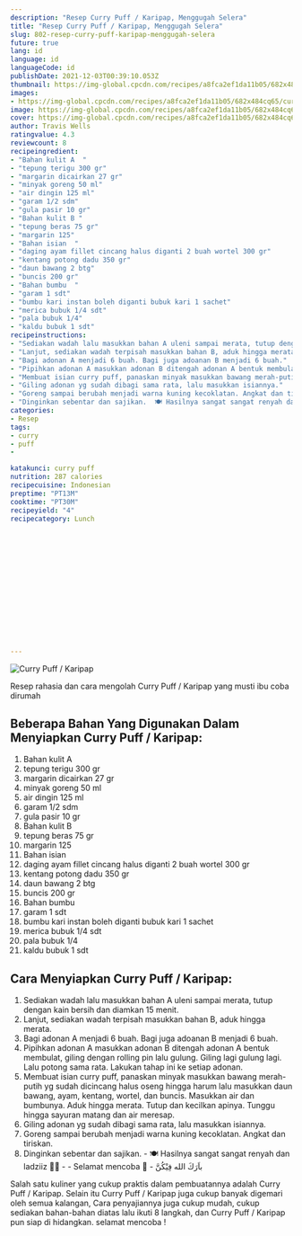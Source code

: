 ```yaml
---
description: "Resep Curry Puff / Karipap, Menggugah Selera"
title: "Resep Curry Puff / Karipap, Menggugah Selera"
slug: 802-resep-curry-puff-karipap-menggugah-selera
future: true
lang: id
language: id
languageCode: id
publishDate: 2021-12-03T00:39:10.053Z 
thumbnail: https://img-global.cpcdn.com/recipes/a8fca2ef1da11b05/682x484cq65/curry-puff-karipap-foto-resep-utama.webp
images:
- https://img-global.cpcdn.com/recipes/a8fca2ef1da11b05/682x484cq65/curry-puff-karipap-foto-resep-utama.webp
image: https://img-global.cpcdn.com/recipes/a8fca2ef1da11b05/682x484cq65/curry-puff-karipap-foto-resep-utama.webp
cover: https://img-global.cpcdn.com/recipes/a8fca2ef1da11b05/682x484cq65/curry-puff-karipap-foto-resep-utama.webp
author: Travis Wells
ratingvalue: 4.3
reviewcount: 8
recipeingredient:
- "Bahan kulit A  "
- "tepung terigu 300 gr"
- "margarin dicairkan 27 gr"
- "minyak goreng 50 ml"
- "air dingin 125 ml"
- "garam 1/2 sdm"
- "gula pasir 10 gr"
- "Bahan kulit B "
- "tepung beras 75 gr"
- "margarin 125"
- "Bahan isian  "
- "daging ayam fillet cincang halus diganti 2 buah wortel 300 gr"
- "kentang potong dadu 350 gr"
- "daun bawang 2 btg"
- "buncis 200 gr"
- "Bahan bumbu  "
- "garam 1 sdt"
- "bumbu kari instan boleh diganti bubuk kari 1 sachet"
- "merica bubuk 1/4 sdt"
- "pala bubuk 1/4"
- "kaldu bubuk 1 sdt"
recipeinstructions:
- "Sediakan wadah lalu masukkan bahan A uleni sampai merata, tutup dengan kain bersih dan diamkan 15 menit."
- "Lanjut, sediakan wadah terpisah masukkan bahan B, aduk hingga merata."
- "Bagi adonan A menjadi 6 buah. Bagi juga adoanan B menjadi 6 buah."
- "Pipihkan adonan A masukkan adonan B ditengah adonan A bentuk membulat, giling dengan rolling pin lalu gulung. Giling lagi gulung lagi. Lalu potong sama rata. Lakukan tahap ini ke setiap adonan."
- "Membuat isian curry puff, panaskan minyak masukkan bawang merah-putih yg sudah dicincang halus oseng hingga harum lalu masukkan daun bawang, ayam, kentang, wortel, dan buncis. Masukkan air dan bumbunya. Aduk hingga merata. Tutup dan kecilkan apinya. Tunggu hingga sayuran matang dan air meresap."
- "Giling adonan yg sudah dibagi sama rata, lalu masukkan isiannya."
- "Goreng sampai berubah menjadi warna kuning kecoklatan. Angkat dan tiriskan."
- "Dinginkan sebentar dan sajikan.  🍽 Hasilnya sangat sangat renyah dan ladziiz 👍🏿  Selamat mencoba 🤝 باَرَكَ الله فِيْكُنَّ"
categories:
- Resep
tags:
- curry
- puff
- 

katakunci: curry puff  
nutrition: 287 calories
recipecuisine: Indonesian
preptime: "PT13M"
cooktime: "PT30M"
recipeyield: "4"
recipecategory: Lunch


     
    
    
    
    
    
    
    
    
    
    
      
    
---
```



![Curry Puff / Karipap](https://img-global.cpcdn.com/recipes/a8fca2ef1da11b05/682x484cq65/curry-puff-karipap-foto-resep-utama.webp)

Resep rahasia dan cara mengolah  Curry Puff / Karipap yang musti ibu coba dirumah

<!--inarticleads1-->

## Beberapa Bahan Yang Digunakan Dalam Menyiapkan Curry Puff / Karipap:

1. Bahan kulit A  
1. tepung terigu 300 gr
1. margarin dicairkan 27 gr
1. minyak goreng 50 ml
1. air dingin 125 ml
1. garam 1/2 sdm
1. gula pasir 10 gr
1. Bahan kulit B 
1. tepung beras 75 gr
1. margarin 125
1. Bahan isian  
1. daging ayam fillet cincang halus diganti 2 buah wortel 300 gr
1. kentang potong dadu 350 gr
1. daun bawang 2 btg
1. buncis 200 gr
1. Bahan bumbu  
1. garam 1 sdt
1. bumbu kari instan boleh diganti bubuk kari 1 sachet
1. merica bubuk 1/4 sdt
1. pala bubuk 1/4
1. kaldu bubuk 1 sdt



<!--inarticleads2-->

## Cara Menyiapkan Curry Puff / Karipap:

1. Sediakan wadah lalu masukkan bahan A uleni sampai merata, tutup dengan kain bersih dan diamkan 15 menit.
1. Lanjut, sediakan wadah terpisah masukkan bahan B, aduk hingga merata.
1. Bagi adonan A menjadi 6 buah. Bagi juga adoanan B menjadi 6 buah.
1. Pipihkan adonan A masukkan adonan B ditengah adonan A bentuk membulat, giling dengan rolling pin lalu gulung. Giling lagi gulung lagi. Lalu potong sama rata. Lakukan tahap ini ke setiap adonan.
1. Membuat isian curry puff, panaskan minyak masukkan bawang merah-putih yg sudah dicincang halus oseng hingga harum lalu masukkan daun bawang, ayam, kentang, wortel, dan buncis. Masukkan air dan bumbunya. Aduk hingga merata. Tutup dan kecilkan apinya. Tunggu hingga sayuran matang dan air meresap.
1. Giling adonan yg sudah dibagi sama rata, lalu masukkan isiannya.
1. Goreng sampai berubah menjadi warna kuning kecoklatan. Angkat dan tiriskan.
1. Dinginkan sebentar dan sajikan.  - 🍽 Hasilnya sangat sangat renyah dan ladziiz 👍🏿 -  - Selamat mencoba 🤝 - باَرَكَ الله فِيْكُنَّ




Salah satu kuliner yang cukup praktis dalam pembuatannya adalah  Curry Puff / Karipap. Selain itu  Curry Puff / Karipap  juga cukup banyak digemari oleh semua kalangan, Cara penyajiannya juga cukup mudah, cukup sediakan bahan-bahan diatas lalu ikuti 8 langkah, dan  Curry Puff / Karipap  pun siap di hidangkan. selamat mencoba !
